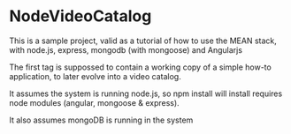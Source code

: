 # NodeVideoCatalog
This is a sample project, valid as a tutorial of how to use the MEAN stack, with node.js, express, mongodb (with mongoose) and Angularjs

The first tag is suppossed to contain a working copy of a simple how-to application, to later evolve into a video catalog.

It assumes the system is running node.js, so npm install will install requires node modules (angular, mongoose & express).

It also assumes mongoDB is running in the system
